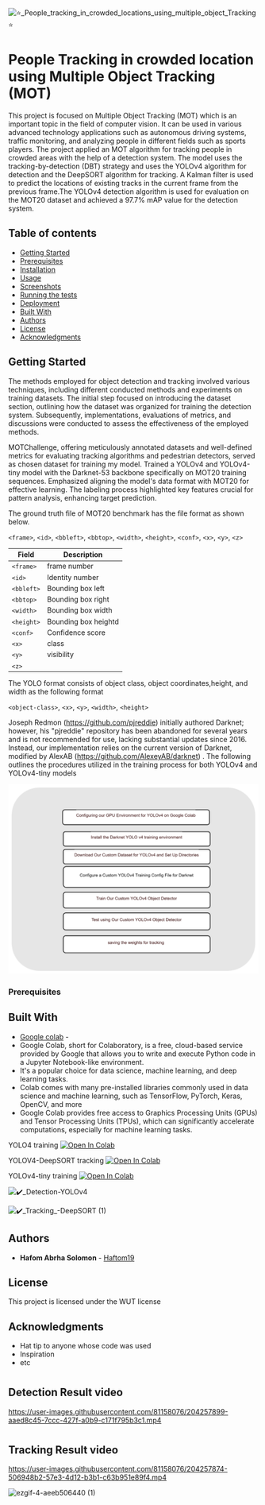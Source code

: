 

![⭐_People_tracking_in_crowded_locations_using_multiple_object_Tracking⭐](https://user-images.githubusercontent.com/81158076/204558252-92f35b04-3096-4b44-bbb5-9b2f3c5f168e.png)
# People Tracking in crowded location using Multiple Object Tracking (MOT)

This project is focused on Multiple Object Tracking (MOT) which is an important topic in the field of computer vision. It can be used in various advanced technology applications such as autonomous driving systems, traffic monitoring, and analyzing people in different fields such as sports players. The project applied an MOT algorithm for tracking people in crowded areas with the help of a detection system. The model uses the tracking-by-detection (DBT) strategy and uses the YOLOv4 algorithm for detection and the DeepSORT algorithm for tracking. A Kalman filter is used to predict the locations of existing tracks in the current frame from the previous frame.The YOLOv4 detection algorithm is used for evaluation on the MOT20 dataset and achieved a 97.7% mAP value for the detection system.




## Table of contents
- [Getting Started](#getting-started)
- [Prerequisites](#prerequisites)
- [Installation](#installation)
- [Usage](#usage)
- [Screenshots](#screenshots)
- [Running the tests](#running-the-tests)
- [Deployment](#deployment)
- [Built With](#built-with)
- [Authors](#authors)
- [License](#license)
- [Acknowledgments](#acknowledgments)

## Getting Started
The methods employed for object detection and tracking involved various techniques, including different conducted methods and experiments on training datasets. The initial step focused on introducing the dataset section, 
outlining how the dataset was organized for training the detection system. Subsequently, implementations, evaluations of metrics, and discussions were conducted to assess the effectiveness of the employed methods.

MOTChallenge, offering meticulously annotated datasets and well-defined metrics for evaluating tracking algorithms and pedestrian detectors, served as chosen dataset for training my model. 
Trained a YOLOv4 and YOLOv4-tiny model with the Darknet-53 backbone specifically on MOT20 training sequences. Emphasized aligning the model's data format with MOT20 for effective learning. 
The labeling process highlighted key features crucial for pattern analysis, enhancing target prediction.

The ground truth file of MOT20 benchmark has the file format as shown below.

`<frame>`, `<id>`, `<bbleft>`, `<bbtop>`, `<width>`, `<height>`, `<conf>`, `<x>`, `<y>`, `<z>`


| Field   | Description    |
| ------- | -------------- |
| `<frame>`  | frame number|
| `<id>`     | Identity number    |
| `<bbleft>` | Bounding box left|
| `<bbtop>`  | Bounding box right |
| `<width>`  | Bounding box width |
| `<height>` | Bounding box heightd|
| `<conf>`   | Confidence score  |
| `<x>`      | class    |
| `<y>`      | visibility   |
| `<z>`      |     |


The YOLO format consists of object class, object coordinates,height, and width as the following format

`<object-class>`, `<x>`, `<y>`, `<width>`, `<height>`

Joseph Redmon (https://github.com/pjreddie) initially authored Darknet; however, his "pjreddie" repository has been abandoned for several years and is not recommended for use, lacking substantial updates since 2016. Instead, 
our implementation relies on the current version of Darknet, modified by AlexAB (https://github.com/AlexeyAB/darknet) . The following outlines the procedures utilized in the training process for both YOLOv4 and YOLOv4-tiny models

![Alt Text](https://github.com/Haftom19/YOLOV4-DeepSORT-tracking/blob/main/flow%20of%20training.png)








### Prerequisites





## Built With

* [Google colab](https://colab.research.google.com/) -
* Google Colab, short for Colaboratory, is a free, cloud-based service provided by Google that allows you to write and execute Python code in a Jupyter Notebook-like environment.
*  It's a popular choice for data science, machine learning, and deep learning tasks.
*  Colab comes with many pre-installed libraries commonly used in data science and machine learning, such as TensorFlow, PyTorch, Keras, OpenCV, and more
*  Google Colab provides free access to Graphics Processing Units (GPUs) and Tensor Processing Units (TPUs), which can significantly accelerate computations, especially for machine learning tasks.
  


YOLO4 training
<a href="https://colab.research.google.com/drive/1NNCwbsB_yZbIxn03OWAIpG_YuubEqicd?usp=sharing">
  <img src="https://colab.research.google.com/assets/colab-badge.svg" alt="Open In Colab"/>
</a>

YOLOV4-DeepSORT tracking
<a href="https://colab.research.google.com/drive/1gKViQZSB-ECwkFQbF4VPIaO_kGf-rBge?usp=sharing">
  <img src="https://colab.research.google.com/assets/colab-badge.svg" alt="Open In Colab"/>
</a>

YOLOv4-tiny training
<a href="https://colab.research.google.com/drive/1w4V-7RYrDETmNGVjd891x92fPsjldiw1?usp=share_link">
  <img src="https://colab.research.google.com/assets/colab-badge.svg" alt="Open In Colab"/>
</a>


![✔️_Detection-YOLOv4](https://user-images.githubusercontent.com/81158076/204559586-fd8b90f8-3865-432b-8d75-a5b92bc16ee0.png)

![✔️_Tracking_-DeepSORT (1)](https://user-images.githubusercontent.com/81158076/204559605-d69606b6-c6af-420c-88d4-cfc0ebcf7533.png)

## Authors

* **Hafom Abrha Solomon** - [Haftom19](https://github.com/Haftom19)

## License

This project is licensed under the WUT license 

## Acknowledgments

* Hat tip to anyone whose code was used
* Inspiration
* etc
























# <h2> Detection Result video

https://user-images.githubusercontent.com/81158076/204257899-aaed8c45-7ccc-427f-a0b9-c171f795b3c1.mp4


# <h2> Tracking Result video


https://user-images.githubusercontent.com/81158076/204257874-506948b2-57e3-4d12-b3b1-c63b951e89f4.mp4

  
<p align="right">

 ![ezgif-4-aeeb506440 (1)](https://user-images.githubusercontent.com/81158076/204807348-196d23a8-64b8-4c0b-845c-d292bc7d1d1f.gif)

  
</p>

